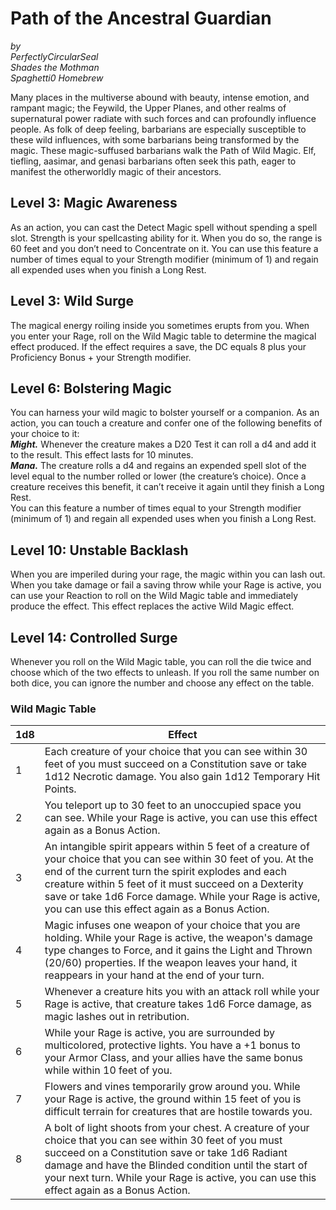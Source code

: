 # Path of the Ancestral Guardian
*by*  
*PerfectlyCircularSeal*  
*Shades the Mothman*  
*Spaghetti0 Homebrew*  

Many places in the multiverse abound with beauty, intense emotion, and rampant magic; the Feywild, the Upper Planes, and other realms of supernatural power radiate with such forces and can profoundly influence people. As folk of deep feeling, barbarians are especially susceptible to these wild influences, with some barbarians being transformed by the magic. These magic-suffused barbarians walk the Path of Wild Magic. Elf, tiefling, aasimar, and genasi barbarians often seek this path, eager to manifest the otherworldly magic of their ancestors.

## Level 3: Magic Awareness
As an action, you can cast the Detect Magic spell without spending a spell slot. Strength is your spellcasting ability for it. When you do so, the range is 60 feet and you don’t need to Concentrate on it. You can use this feature a number of times equal to your Strength modifier (minimum of 1) and regain all expended uses when you finish a Long Rest.

## Level 3: Wild Surge
The magical energy roiling inside you sometimes erupts from you. When you enter your Rage, roll on the Wild Magic table to determine the magical effect produced. If the effect requires a save, the DC equals 8 plus your Proficiency Bonus + your Strength modifier.

## Level 6: Bolstering Magic
You can harness your wild magic to bolster yourself or a companion. As an action, you can touch a creature and confer one of the following benefits of your choice to it:  
***Might.*** Whenever the creature makes a D20 Test it can roll a d4 and add it to the result. This effect lasts for 10 minutes.  
***Mana.*** The creature rolls a d4 and regains an expended spell slot of the level equal to the number rolled or lower (the creature’s choice). Once a creature receives this benefit, it can’t receive it again until they finish a Long Rest.  
You can this feature a number of times equal to your Strength modifier (minimum of 1) and regain all expended uses when you finish a Long Rest.

## Level 10: Unstable Backlash
When you are imperiled during your rage, the magic within you can lash out. When you take damage or fail a saving throw while your Rage is active, you can use your Reaction to roll on the Wild Magic table and immediately produce the effect. This effect replaces the active Wild Magic effect.

## Level 14: Controlled Surge
Whenever you roll on the Wild Magic table, you can roll the die twice and choose which of the two effects to unleash. If you roll the same number on both dice, you can ignore the number and choose any effect on the table.

### Wild Magic Table

| 1d8 | Effect |
|-----|--------|
| 1   | Each creature of your choice that you can see within 30 feet of you must succeed on a Constitution save or take 1d12 Necrotic damage. You also gain 1d12 Temporary Hit Points. |
| 2   | You teleport up to 30 feet to an unoccupied space you can see. While your Rage is active, you can use this effect again as a Bonus Action. |
| 3   | An intangible spirit appears within 5 feet of a creature of your choice that you can see within 30 feet of you. At the end of the current turn the spirit explodes and each creature within 5 feet of it must succeed on a Dexterity save or take 1d6 Force damage. While your Rage is active, you can use this effect again as a Bonus Action. |
| 4   | Magic infuses one weapon of your choice that you are holding. While your Rage is active, the weapon's damage type changes to Force, and it gains the Light and Thrown (20/60) properties. If the weapon leaves your hand, it reappears in your hand at the end of your turn. |
| 5   | Whenever a creature hits you with an attack roll while your Rage is active, that creature takes 1d6 Force damage, as magic lashes out in retribution. |
| 6   | While your Rage is active, you are surrounded by multicolored, protective lights. You have a +1 bonus to your Armor Class, and your allies have the same bonus while within 10 feet of you. |
| 7   | Flowers and vines temporarily grow around you. While your Rage is active, the ground within 15 feet of you is difficult terrain for creatures that are hostile towards you. |
| 8   | A bolt of light shoots from your chest. A creature of your choice that you can see within 30 feet of you must succeed on a Constitution save or take 1d6 Radiant damage and have the Blinded condition until the start of your next turn. While your Rage is active, you can use this effect again as a Bonus Action. |
